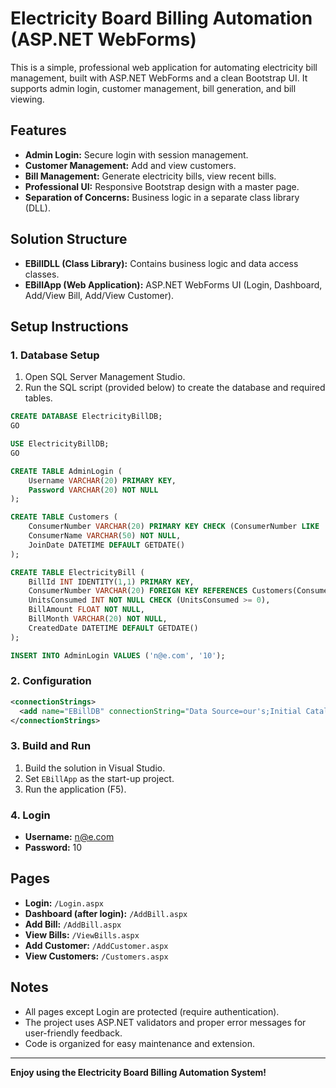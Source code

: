 # Electricity Board Billing Automation (ASP.NET WebForms)

This is a simple, professional web application for automating electricity bill management, built with ASP.NET WebForms and a clean Bootstrap UI. It supports admin login, customer management, bill generation, and bill viewing.

## Features

- **Admin Login:** Secure login with session management.
- **Customer Management:** Add and view customers.
- **Bill Management:** Generate electricity bills, view recent bills.
- **Professional UI:** Responsive Bootstrap design with a master page.
- **Separation of Concerns:** Business logic in a separate class library (DLL).

## Solution Structure

- **EBillDLL (Class Library):** Contains business logic and data access classes.
- **EBillApp (Web Application):** ASP.NET WebForms UI (Login, Dashboard, Add/View Bill, Add/View Customer).

## Setup Instructions

### 1. Database Setup

1. Open SQL Server Management Studio.
2. Run the SQL script (provided below) to create the database and required tables.

```sql
CREATE DATABASE ElectricityBillDB;
GO

USE ElectricityBillDB;
GO

CREATE TABLE AdminLogin (
    Username VARCHAR(20) PRIMARY KEY,
    Password VARCHAR(20) NOT NULL
);

CREATE TABLE Customers (
    ConsumerNumber VARCHAR(20) PRIMARY KEY CHECK (ConsumerNumber LIKE 'EB[0-9][0-9][0-9][0-9][0-9]'),
    ConsumerName VARCHAR(50) NOT NULL,
    JoinDate DATETIME DEFAULT GETDATE()
);

CREATE TABLE ElectricityBill (
    BillId INT IDENTITY(1,1) PRIMARY KEY,
    ConsumerNumber VARCHAR(20) FOREIGN KEY REFERENCES Customers(ConsumerNumber),
    UnitsConsumed INT NOT NULL CHECK (UnitsConsumed >= 0),
    BillAmount FLOAT NOT NULL,
    BillMonth VARCHAR(20) NOT NULL,
    CreatedDate DATETIME DEFAULT GETDATE()
);

INSERT INTO AdminLogin VALUES ('n@e.com', '10');
```
</details>

### 2. Configuration

```xml
<connectionStrings>
  <add name="EBillDB" connectionString="Data Source=our's;Initial Catalog=ElectricityBillDB;User Id= our's; Password= Our's" providerName="System.Data.SqlClient"/>
</connectionStrings>
```

### 3. Build and Run

1. Build the solution in Visual Studio.
2. Set `EBillApp` as the start-up project.
3. Run the application (F5).

### 4. Login

- **Username:** n@e.com
- **Password:** 10

## Pages

- **Login:** `/Login.aspx`
- **Dashboard (after login):** `/AddBill.aspx`
- **Add Bill:** `/AddBill.aspx`
- **View Bills:** `/ViewBills.aspx`
- **Add Customer:** `/AddCustomer.aspx`
- **View Customers:** `/Customers.aspx`

## Notes

- All pages except Login are protected (require authentication).
- The project uses ASP.NET validators and proper error messages for user-friendly feedback.
- Code is organized for easy maintenance and extension.

---

**Enjoy using the Electricity Board Billing Automation System!**